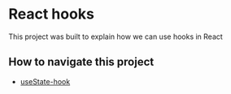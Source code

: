 # React hooks

This project was built to explain how we can use hooks in React

## How to navigate this project

- [useState-hook]()